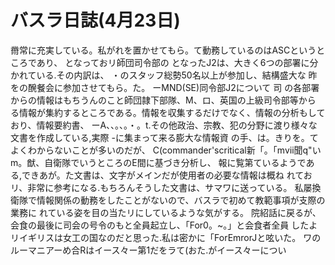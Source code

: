 # バスラ日誌(4月23日)

黹常に充実している。私がれを置かせてもら。て動務しているのはASCというところであり、
となっておリ師団司令部の
となったJ2は、大きく6つの部署に分かれている.その内訳は、
・のスタッフ総勢50名以上が参加し、結構盛大な
昨をの醗餐会に参加させてもら。た。
ーMND(SE)同令部J2について
司
の各部署からの情報はもちうんのこと師団隷下部隊、M、ロ、英国の上級司令部等から
る情報が集約するところである。情報を収集するだけでなく、情報の分析もしており、情報要約書、
ーA、、。、。・。t.その他政治、宗教、犯の分野に渡り様々な文書を作成している,実際
-に集まって来る膨大な情報資
の手、は。きりを。てよくわからないことが多いのだが、
C(commander'scritical新「。「mⅶ聞q"いm。猷、自衛隊でいうところのE間に基づき分析し、
報に覧第ているようである,できあが。た文書は、文字がメインだが使用者の必要な情報は概ね
れておリ、非常に参考になる.もちろんそうした文書は、サマワに送っている。
私屡換衛隊で情報関係の動務をしたことがないので、バスラで初めて教範事項が支際の業務に
れている姿を目の当たリにしているような気がする。
院紹話に戻るが、会食の最後に司会の号令のもと全員起立し、「For0。~。」と会食者全員
したよリイギリスは女工の国なのだと思った.私は密かに「ForEmrorJと呟いた。
ワのルーマニアーめ合Rはイース々ー第1だをラて(おた.がイース々ーについ
